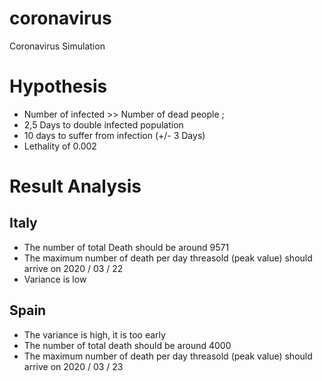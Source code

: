 # coronavirus
Coronavirus Simulation

# Hypothesis

* Number of infected >> Number of dead people ;
* 2,5 Days to double infected population
* 10 days to suffer from infection (+/- 3 Days)
* Lethality of 0.002


# Result Analysis

## Italy

* The number of total Death should be around 9571
* The maximum number of death per day threasold (peak value) should arrive on 2020 / 03 / 22
* Variance is low

## Spain

* The variance is high, it is too early
* The number of total death should be around 4000
* The maximum number of death per day threasold (peak value) should arrive on 2020 / 03 / 23

